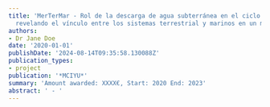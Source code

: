 ```yaml
---
title: 'MerTerMar - Rol de la descarga de agua subterránea en el ciclo del mercurio:
  revelando el vínculo entre los sistemas terrestrial y marinos en un mundo cambiante'
authors:
- Dr Jane Doe
date: '2020-01-01'
publishDate: '2024-08-14T09:35:58.130088Z'
publication_types:
- project
publication: '*MCIYU*'
summary: 'Amount awarded: XXXX€, Start: 2020 End: 2023'
abstract: ' - '
---
```

